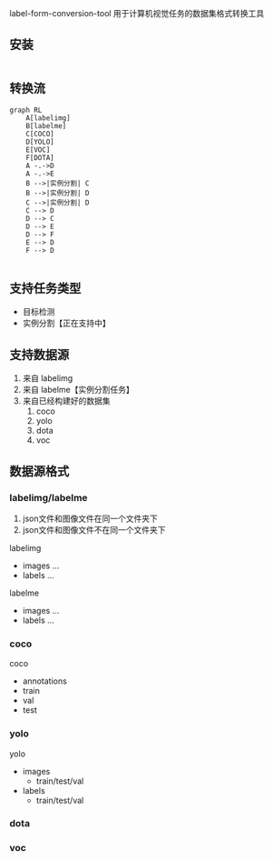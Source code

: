 label-form-conversion-tool 
用于计算机视觉任务的数据集格式转换工具


## 安装

```bash

```

## 转换流

```mermaid
graph RL
    A[labelimg]
    B[labelme]
    C[COCO]
    D[YOLO]
    E[VOC]
    F[DOTA]
    A -.->D
    A -.->E
    B -->|实例分割| C
    B -->|实例分割| D
    C -->|实例分割| D
    C --> D
    D --> C
    D --> E
    D --> F
    E --> D
    F --> D
    
```

## 支持任务类型
- 目标检测
- 实例分割【正在支持中】

## 支持数据源
1. 来自 labelimg 
2. 来自 labelme【实例分割任务】
3. 来自已经构建好的数据集
    1. coco
    2. yolo
    3. dota
    4. voc

## 数据源格式
### labelimg/labelme
1. json文件和图像文件在同一个文件夹下
2. json文件和图像文件不在同一个文件夹下

labelimg
- images ...
- labels ...

labelme
- images ...
- labels ...

### coco
coco
- annotations
- train
- val
- test

### yolo
yolo
- images
  - train/test/val
- labels
  - train/test/val

### dota

### voc


